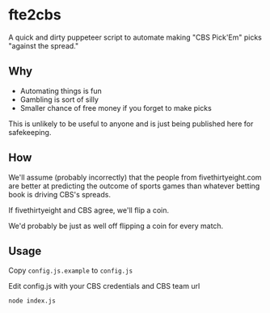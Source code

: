 # fte2cbs

A quick and dirty puppeteer script to automate making "CBS Pick'Em" picks "against the spread."

## Why

- Automating things is fun
- Gambling is sort of silly
- Smaller chance of free money if you forget to make picks

This is unlikely to be useful to anyone and is just being published here for safekeeping.

## How

We'll assume (probably incorrectly) that the people from fivethirtyeight.com are better at predicting the outcome of sports games than whatever betting book is driving CBS's spreads.

If fivethirtyeight and CBS agree, we'll flip a coin.

We'd probably be just as well off flipping a coin for every match.

## Usage

Copy `config.js.example` to `config.js`

Edit config.js with your CBS credentials and CBS team url

`node index.js`
